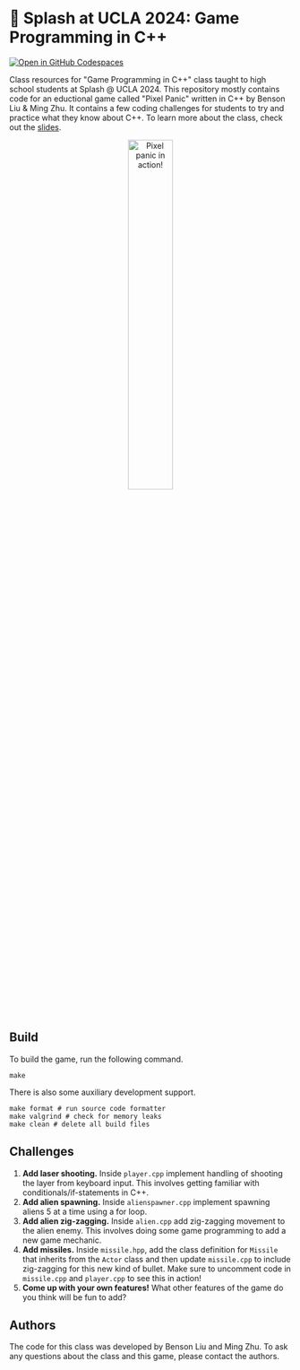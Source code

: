 # 👾 Splash at UCLA 2024: Game Programming in C++

[![Open in GitHub Codespaces](https://github.com/codespaces/badge.svg)](https://codespaces.new/bliutech/splash-ucla-2024-cpp?quickstart=1)

Class resources for "Game Programming in C++" class taught to high school students at Splash @ UCLA 2024. This repository mostly contains code for an eductional game called "Pixel Panic" written in C++ by Benson Liu & Ming Zhu. It contains a few coding challenges for students to try and practice what they know about C++. To learn more about the class, check out the [slides](https://docs.google.com/presentation/d/1h2ZUdXyQxhcOHxC9gGeyEFfhUmRaC1kvG14yEtsadcM/edit?usp=sharing).

<p align="center">
    <img src=".github/pixel-panic.gif" alt="Pixel panic in action!" width="40%"/>
</p>

## Build
To build the game, run the following command.

```
make
```

There is also some auxiliary development support.

```
make format # run source code formatter
make valgrind # check for memory leaks
make clean # delete all build files
```

## Challenges
1. **Add laser shooting.** Inside `player.cpp` implement handling of shooting the layer from keyboard input. This involves getting familiar with conditionals/if-statements in C++.
2. **Add alien spawning.** Inside `alienspawner.cpp` implement spawning aliens 5 at a time using a for loop.
3. **Add alien zig-zagging.** Inside `alien.cpp` add zig-zagging movement to the alien enemy. This involves doing some game programming to add a new game mechanic.
4. **Add missiles.** Inside `missile.hpp`, add the class definition for `Missile` that inherits from the `Actor` class and then update `missile.cpp` to include zig-zagging for this new kind of bullet. Make sure to uncomment code in `missile.cpp` and `player.cpp` to see this in action!
5. **Come up with your own features!** What other features of the game do you think will be fun to add?

## Authors
The code for this class was developed by Benson Liu and Ming Zhu. To ask any questions about the class and this game, please contact the authors.
